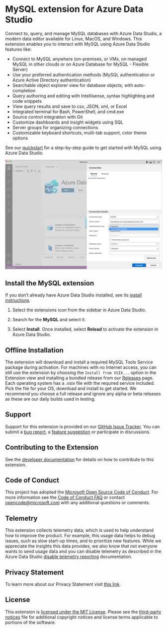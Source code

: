# MySQL extension for Azure Data Studio

Connect to, query, and manage MySQL databases with Azure Data Studio, a modern data editor available for Linux, MacOS, and Windows. This extension enables you to interact with MySQL using Azure Data Studio features like:

* Connect to MySQL anywhere (on-premises, or VMs, on managed MySQL in other clouds or on Azure Database for MySQL - Flexible Server)
* Use your preferred authentication methods (MySQL authentication or Azure Active Directory authentication)
* Searchable object explorer view for database objects, with auto-completion
* Query authoring and editing with Intellisense, syntax highlighting and code snippets
* View query results and save to csv, JSON, xml, or Excel
* Integrated terminal for Bash, PowerShell, and cmd.exe
* Source control integration with Git
* Customize dashboards and insight widgets using SQL
* Server groups for organizing connections
* Customizable keyboard shortcuts, multi-tab support, color theme options

See our [quickstart] for a step-by-step guide to get started with MySQL using Azure Data Studio.

![Connection Dialog]

## Install the MySQL extension

If you don't already have Azure Data Studio installed, see its [install instructions](https://learn.microsoft.com/sql/azure-data-studio/download-azure-data-studio).

1. Select the extensions icon from the sidebar in Azure Data Studio.

2. Search for the **MySQL** and select it.

3. Select **Install**. Once installed, select **Reload** to activate the extension in Azure Data Studio.

## Offline Installation

The extension will download and install a required MySQL Tools Service package during activation. For machines with no Internet access, you can still use the extension by choosing the
`Install from VSIX...` option in the Extension view and installing a bundled release from our [Releases] page.
Each operating system has a .vsix file with the required service included. Pick the file for your OS, download and install to get started.
We recommend you choose a full release and ignore any alpha or beta releases as these are our daily builds used in testing.

## Support

Support for this extension is provided on our [GitHub Issue Tracker]. You can submit a [bug report], a [feature suggestion] or participate in discussions.

## Contributing to the Extension

See the [developer documentation] for details on how to contribute to this extension.

## Code of Conduct

This project has adopted the [Microsoft Open Source Code of Conduct]. For more information see the [Code of Conduct FAQ] or contact [opencode@microsoft.com] with any additional questions or comments.

## Telemetry

This extension collects telemetry data, which is used to help understand how to improve the product. For example, this usage data helps to debug issues, such as slow start-up times, and to prioritize new features. While we appreciate the insights this data provides, we also know that not everyone wants to send usage data and you can disable telemetry as described in the Azure Data Studio [disable telemetry reporting](https://github.com/Microsoft/azuredatastudio/wiki/How-to-Disable-Telemetry-Reporting#how-to-disable-telemetry-reporting) documentation.

## Privacy Statement

To learn more about our Privacy Statement visit [this link](https://go.microsoft.com/fwlink/?LinkID=824704).

## License

This extension is [licensed under the MIT License]. Please see the [third-party notices] file for additional copyright notices and license terms applicable to portions of the software.

[quickstart]: /documentation/quickstart.md
[extension manager icon]:https://user-images.githubusercontent.com/20936410/88838718-d0640b00-d18e-11ea-9f63-226c8acd030e.png
[Releases]: https://github.com/Microsoft/azuredatastudio-mysql/releases
[GitHub Issue Tracker]:https://github.com/Microsoft/azuredatastudio-mysql/issues
[bug report]:https://github.com/Microsoft/azuredatastudio-mysql/issues/new?labels=bug
[feature suggestion]:https://github.com/Microsoft/azuredatastudio-mysql/issues/new?labels=feature-request
[developer documentation]:/documentation/developer_documentation.md
[Microsoft Enterprise and Developer Privacy Statement]:https://go.microsoft.com/fwlink/?LinkId=786907&lang=en7
[licensed under the MIT License]: https://github.com/Microsoft/azuredatastudio-mysql/blob/master/LICENSE
[third-party notices]: https://github.com/Microsoft/azuredatastudio-mysql/blob/master/ThirdPartyNotices.txt
[Microsoft Open Source Code of Conduct]:https://opensource.microsoft.com/codeofconduct/
[Code of Conduct FAQ]:https://opensource.microsoft.com/codeofconduct/faq/
[opencode@microsoft.com]:mailto:opencode@microsoft.com

[Connection Dialog]:/images/connection-details-dialog.png
